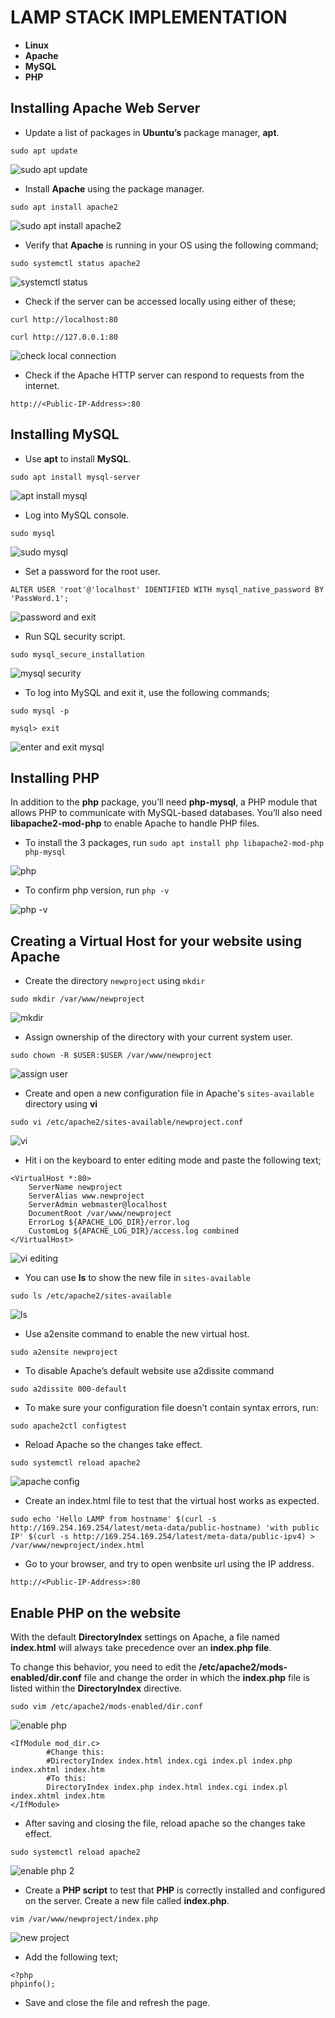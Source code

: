 # LAMP STACK IMPLEMENTATION
- **Linux** 
- **Apache** 
- **MySQL** 
- **PHP**

## Installing Apache Web Server

- Update a list of packages in **Ubuntu’s** package manager, **apt**. 

`sudo apt update`

![sudo apt update](<Images/apt update.png>)

- Install **Apache** using the package manager.

`sudo apt install apache2`

![sudo apt install apache2](<Images/apt install apache2.png>)

- Verify that **Apache** is running in your OS using the following command;

`sudo systemctl status apache2`

![systemctl status](<Images/sudo systemctl status apache2.png>)

- Check if the server can be accessed locally using either of these; 

 `curl http://localhost:80`  

`curl http://127.0.0.1:80`

![check local connection](<Images/port 80.png>)

- Check if the Apache HTTP server can respond to requests from the internet.

`http://<Public-IP-Address>:80`

## Installing MySQL

- Use **apt** to install **MySQL**.

`sudo apt install mysql-server`

![apt install mysql](<Images/apt install MySQL server.png>)

- Log into MySQL console.

`sudo mysql`

![sudo mysql](<Images/sudo mysql.png>)

- Set a password for the root user.

`ALTER USER 'root'@'localhost' IDENTIFIED WITH mysql_native_password BY 'PassWord.1';`

![password and exit](<Images/change password and exit.png>)

- Run SQL security script.

`sudo mysql_secure_installation`

![mysql security](<Images/mysql security.png>)

- To log into MySQL and exit it, use the following commands;

`sudo mysql -p`

`mysql> exit`

![enter and exit mysql](<Images/enter and exit.png>)

## Installing PHP

In addition to the **php** package, you’ll need **php-mysql**, a PHP module that allows PHP to communicate with MySQL-based databases. You’ll also need **libapache2-mod-php** to enable Apache to handle PHP files.

- To install the 3 packages, run `sudo apt install php libapache2-mod-php php-mysql`

![php](<Images/install php.png>)

- To confirm php version, run `php -v`

![php -v](<Images/php -v.png>)

## Creating a Virtual Host for your website using Apache

- Create the directory `newproject` using `mkdir`

`sudo mkdir /var/www/newproject`

![mkdir](Images/mkdir.png)

- Assign ownership of the directory with your current system user.

`sudo chown -R $USER:$USER /var/www/newproject`

![assign user](<Images/assign user.png>)

- Create and open a new configuration file in Apache's `sites-available` directory using **vi**

`sudo vi /etc/apache2/sites-available/newproject.conf`

![vi](Images/vi.png)

- Hit i on the keyboard to enter editing mode and paste the following text;

```
<VirtualHost *:80>
    ServerName newproject
    ServerAlias www.newproject 
    ServerAdmin webmaster@localhost
    DocumentRoot /var/www/newproject
    ErrorLog ${APACHE_LOG_DIR}/error.log
    CustomLog ${APACHE_LOG_DIR}/access.log combined
</VirtualHost>
```

![vi editing](<Images/vi insert.png>)

- You can use **ls** to show the new file in `sites-available`

`sudo ls /etc/apache2/sites-available`

![ls](<Images/ls .png>)

- Use a2ensite command to enable the new virtual host.

`sudo a2ensite newproject`

- To disable Apache’s default website use a2dissite command

`sudo a2dissite 000-default`

- To make sure your configuration file doesn’t contain syntax errors, run:

`sudo apache2ctl configtest`

- Reload Apache so the changes take effect.

`sudo systemctl reload apache2`

![apache config](<Images/apache config.png>)

- Create an index.html file to test that the virtual host works as expected.

```
sudo echo 'Hello LAMP from hostname' $(curl -s http://169.254.169.254/latest/meta-data/public-hostname) 'with public IP' $(curl -s http://169.254.169.254/latest/meta-data/public-ipv4) > /var/www/newproject/index.html
```

- Go to your browser, and try to open wenbsite url using the IP address.

`http://<Public-IP-Address>:80`

## Enable PHP on the website
With the default **DirectoryIndex** settings on Apache, a file named **index.html** will always take precedence over an **index.php file**.

To change this behavior, you need to edit the **/etc/apache2/mods-enabled/dir.conf** file and change the order in which the **index.php** file is listed within the **DirectoryIndex** directive.

`sudo vim /etc/apache2/mods-enabled/dir.conf`

![enable php](<Images/enable php.png>)

```
<IfModule mod_dir.c>
        #Change this:
        #DirectoryIndex index.html index.cgi index.pl index.php index.xhtml index.htm
        #To this:
        DirectoryIndex index.php index.html index.cgi index.pl index.xhtml index.htm
</IfModule>
```

- After saving and closing the file, reload apache so the changes take effect.

`sudo systemctl reload apache2`

![enable php 2](<Images/enable php2.png>)

- Create a **PHP script** to test that **PHP** is correctly installed and configured on the server. Create a new file called **index.php**.

`vim /var/www/newproject/index.php`

![new project](<Images/new project.png>)

- Add the following text;

```
<?php
phpinfo();
```

- Save and close the file and refresh the page.

